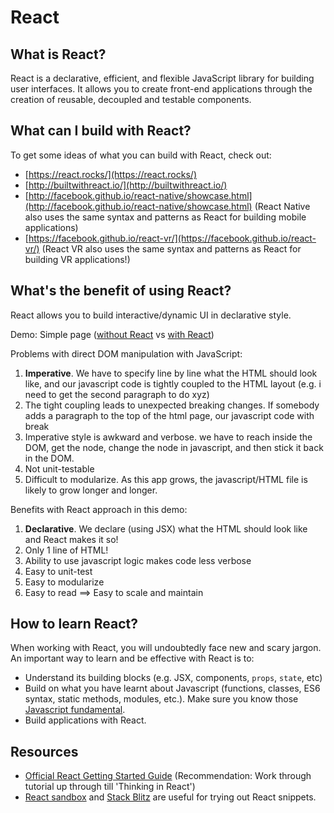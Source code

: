 # React

## What is React?

React is a declarative, efficient, and flexible JavaScript library for building user interfaces. It allows you to create front-end applications through the creation of reusable, decoupled and testable components.

## What can I build with React?

To get some ideas of what you can build with React, check out:

* [https://react.rocks/](https://react.rocks/)
* [http://builtwithreact.io/](http://builtwithreact.io/)  
* [http://facebook.github.io/react-native/showcase.html](http://facebook.github.io/react-native/showcase.html) \(React Native also uses the same syntax and patterns as React for building mobile applications\)
* [https://facebook.github.io/react-vr/](https://facebook.github.io/react-vr/) \(React VR also uses the same syntax and patterns as React for building VR applications!\)

## What's the benefit of using React?

React allows you to build interactive/dynamic UI in declarative style.

Demo: Simple page \([without React](https://codepen.io/davified/pen/KQodXj) vs [with React](https://codepen.io/davified/pen/jZzPpK)\)

Problems with direct DOM manipulation with JavaScript:

1. **Imperative**. We have to specify line by line what the HTML should look like, and our javascript code is tightly coupled to the HTML layout (e.g. i need to get the second paragraph to do xyz)
2. The tight coupling leads to unexpected breaking changes. If somebody adds a paragraph to the top of the html page, our javascript code with break
3. Imperative style is awkward and verbose. we have to reach inside the DOM, get the node, change the node in javascript, and then stick it back in the DOM.
4. Not unit-testable
5. Difficult to modularize. As this app grows, the javascript/HTML file is likely to grow longer and longer.

Benefits with React approach in this demo:

1. **Declarative**. We declare (using JSX) what the HTML should look like and React makes it so!
2. Only 1 line of HTML!
3. Ability to use javascript logic makes code less verbose
4. Easy to unit-test
5. Easy to modularize
6. Easy to read ==> Easy to scale and maintain

## How to learn React?

When working with React, you will undoubtedly face new and scary jargon. An important way to learn and be effective with React is to:

* Understand its building blocks \(e.g. JSX, components, `props`, `state`, etc\)
* Build on what you have learnt about Javascript \(functions, classes, ES6 syntax, static methods, modules, etc.\). Make sure you know those [Javascript fundamental](https://www.robinwieruch.de/javascript-fundamentals-react-requirements/).
* Build applications with React.

## Resources

* [Official React Getting Started Guide](https://reactjs.org/docs/hello-world.html) \(Recommendation: Work through tutorial up through till 'Thinking in React'\)
* [React sandbox](https://codesandbox.io/s/) and [Stack Blitz](https://stackblitz.com/) are useful for trying out React snippets.

